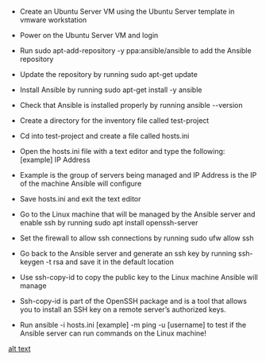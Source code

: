 - Create an Ubuntu Server VM using the Ubuntu Server template in vmware workstation
- Power on the Ubuntu Server VM and login
- Run sudo apt-add-repository -y ppa:ansible/ansible to add the Ansible repository
- Update the repository by running sudo apt-get update
- Install Ansible by running sudo apt-get install -y ansible
- Check that Ansible is installed properly by running ansible --version
- Create a directory for the inventory file called test-project
- Cd into test-project and create a file called hosts.ini
- Open the hosts.ini file with a text editor and type the following:
	[example]
	IP Address

- Example is the group of servers being managed and IP Address is the IP of the machine Ansible will configure
- Save hosts.ini and exit the text editor
- Go to the Linux machine that will be managed by the Ansible server and enable ssh by running sudo apt install openssh-server
- Set the firewall to allow ssh connections by running sudo ufw allow ssh
- Go back to the Ansible server and generate an ssh key by running ssh-keygen -t rsa and save it in the default location
- Use ssh-copy-id to copy the public key to the Linux machine Ansible will manage
- Ssh-copy-id is part of the OpenSSH package and is a tool that allows you to install an SSH key on a remote server’s authorized keys.
- Run ansible -i hosts.ini [example] -m ping -u [username] to test if the Ansible server can run commands on the Linux machine!

[alt text](images/ansibleserver.png)